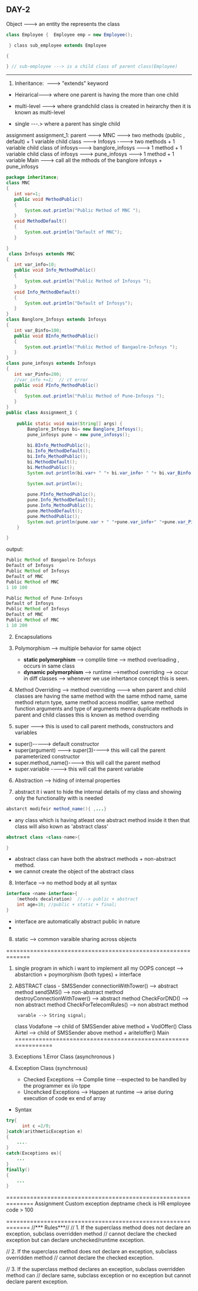 ## DAY-2 
 
Object ---> an entity the represents the class 
```java
class Employee {​​​​  Employee emp = new Employee();

 }​​​​ class sub_employee extends Employee

{​​​​ 

}​​​​ // sub-employee ---> is a child class of parent class(Employee)
```
-----------------------------------------------------------------------------------------------

1. Inheritance:  ---> "extends" keyword

  * Heirarical---> where one parent is having the more than one child 

  * multi-level ---> where grandchild class is created in heirarchy then it is known as multi-level

  * single ---.> where a parent has single child 

assignment 
assignment_1:
parent ---> MNC  ---> two methods (public , default) + 1 variable
child class ---> Infosys ----> two methods  + 1 variable
child class of infosys---> banglore_infosys ---> 1 method + 1 variable
child class of infosys ---> pune_infosys ---> 1 method + 1 variable
Main ---> call all the mthods of the banglore infosys + pune_infosys  
```java
package inheritance;
class MNC
{
   int var=1;
   public void MethodPublic()
   {
	   System.out.println("Public Method of MNC ");
   }
   void MethodDefault()
   {
	   System.out.println("Default of MNC");
   }

}
 class Infosys extends MNC
{
   int var_info=10;
   public void Info_MethodPublic()
   {
	   System.out.println("Public Method of Infosys ");
   }
   void Info_MethodDefault() 
   {
	   System.out.println("Default of Infosys");
   }
}
class Banglore_Infosys extends Infosys
{
   int var_Binfo=100;
   public void BInfo_MethodPublic()
   {
	   System.out.println("Public Method of Bangaolre-Infosys ");
   }
}
class pune_infosys extends Infosys
{
   int var_Pinfo=200;
   //var_info +=1;  // ct error
   public void PInfo_MethodPublic()
   {
	   System.out.println("Public Method of Pune-Infosys ");
   }
}
public class Assignment_1 {
   
	public static void main(String[] args) {
		Banglore_Infosys bi= new Banglore_Infosys();
		pune_infosys pune = new pune_infosys();
		
		bi.BInfo_MethodPublic();
		bi.Info_MethodDefault();
		bi.Info_MethodPublic();
		bi.MethodDefault();
		bi.MethodPublic();
		System.out.println(bi.var+ " "+ bi.var_info+ " "+ bi.var_Binfo);

		System.out.println();
	
		pune.PInfo_MethodPublic();
		pune.Info_MethodDefault();
		pune.Info_MethodPublic();
		pune.MethodDefault();
		pune.MethodPublic();
		System.out.println(pune.var + " "+pune.var_info+" "+pune.var_Pinfo);
	}

}
```
output:
```java
Public Method of Bangaolre-Infosys 
Default of Infosys
Public Method of Infosys 
Default of MNC
Public Method of MNC 
1 10 100

Public Method of Pune-Infosys 
Default of Infosys
Public Method of Infosys 
Default of MNC
Public Method of MNC 
1 10 200
```


2. Encapsulations

3. Polymorphism --> multiple behavior for same object
    * **static polymorphism** --> complile time --> method overloading , occurs in same class
    * **dynamic polymorphism** --> runtime -->method overriding --> occur in diff classes --> whenever we use inhertance concept this is seen.


4. Method Overriding -->  method overriding ---> when parent and child classes are having the same method with the same mthod name,
same method return type, same method access modifier, same method function arguments and type of arguments
menra duplicate methods in parent and child classes this is known as method overrding


5. super ---> this is used to call parent methods, constructors and variables
* super()-----> default constructor
* super(argument)  ---> super(3)----> this will call the parent parameterized constructor
* super.method_name()----> this will call the parent method
* super.variable ----> this will call the parent variable

6. Abstraction --> hiding of internal properties

7. abstract it i want to hide the internal details of my class and showing only the functionality with is needed

```java
abstarct modifeir method_name(){ ,...}
```

* any class which is having atleast one abstract method inside it then that class will also kown as 'abstract class'
```java
abstract class <class-name>{

}
```

* abstract class can have both the abstract methods + non-abstract method.
* we cannot create the object of the abstract class


8. Interface --> no method body at all
syntax
```java
interface <name-interface>{
    (methods decalration)  //--> public + abstract 
    int age=10; //public + static + final;
}
```
* interface are automatically abstract public in nature
* 


8. static --> common varaible sharing across objects




=============================================================
1.  single program in which i want to implement all my OOPS concept --> abstarction + poymorphism (both types) + interface 


2. ABSTRACT class - SMSSender
        connectionWithTower() --> abstract method
        sendSMS() --> non-abstract method
        destroyConnectionWithTower() --> abstract method
        CheckForDND() --> non abstract method
        CheckForTelecomRules() --> non abstract method

        varable --> String signal;
    class Vodafone --> child of SMSSender
        abive method + VodOffer()
    Class Airtel  --> child of SMSSender
       above method + ariteloffer()
    Main
==============================================================
9. Exceptions 
1.Error Class (asynchronous )

2. Exception Class (synchrnous)
   * Checked Exceptions  --> Complie time --expected to be handled by the programmer ex i/o tppe
   * Uncehcked Exceptions  --> Happen at runtime 
                   --> arise during execution of code
                   ex end of array
* Syntax
```java
try{
      int c =2/0;
}catch(arithmeticException e)
{
    ....
}
catch(Exceptions ex){
    ...
}
finally()
{
    ...
}
```
==============================================================
Assignment 
Custom exception deptname check is HR
employee code > 100
                 

=============================================================
//*** Rules***//
// 1. If the superclass method does not declare an exception, subclass overridden method 
//    cannot declare the checked exception but can declare unchecked/runtime exception.
 
// 2. If the superclass method does not declare an exception, subclass overridden method
//    cannot declare the checked exception.
 
// 3. If the superclass method declares an exception, subclass overridden method can 
//    declare same, subclass exception or no exception but cannot declare parent exception.





















